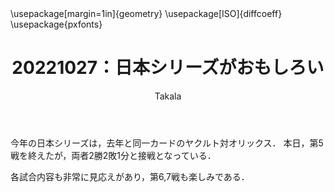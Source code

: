 ﻿---
title: 20221027：日本シリーズがおもしろい
yesterday: 20221026
tomorrow: 20221028
days: 35
author: Takala
header-includes:
  - \usepackage[margin=1in]{geometry}
  - \usepackage[ISO]{diffcoeff}
  - \usepackage{pxfonts}
---


今年の日本シリーズは，去年と同一カードのヤクルト対オリックス．
本日，第5戦を終えたが，両者2勝2敗1分と接戦となっている．

各試合内容も非常に見応えがあり，第6,7戦も楽しみである．


